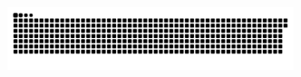 <picture>
  <source media="(prefers-color-scheme: dark)" srcset="https://raw.githubusercontent.com/MarineHakobyan/MarineHakobyan/c79a4154ae9505c196964b0fed33b30cdb054ed2/github-contribution-grid-snake-dark.svg" />
  <source media="(prefers-color-scheme: light)" srcset="https://raw.githubusercontent.com/MarineHakobyan/MarineHakobyan/c79a4154ae9505c196964b0fed33b30cdb054ed2/github-contribution-grid-snake.svg" />
  <img alt="github-snake" src="https://raw.githubusercontent.com/MarineHakobyan/MarineHakobyan/c79a4154ae9505c196964b0fed33b30cdb054ed2/github-contribution-grid-snake-dark.svg" />
</picture>
